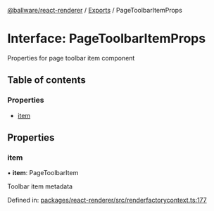 [@ballware/react-renderer](../README.md) / [Exports](../modules.md) / PageToolbarItemProps

# Interface: PageToolbarItemProps

Properties for page toolbar item component

## Table of contents

### Properties

- [item](pagetoolbaritemprops.md#item)

## Properties

### item

• **item**: PageToolbarItem

Toolbar item metadata

Defined in: [packages/react-renderer/src/renderfactorycontext.ts:177](https://github.com/ballware/ballware-client/blob/5f55ce4/packages/react-renderer/src/renderfactorycontext.ts#L177)

